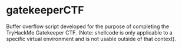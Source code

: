 # gatekeeperCTF
Buffer overflow script developed for the purpose of completing the TryHackMe Gatekeeper CTF. (Note: shellcode is only applicable to a specific virtual environment and is not usable outside of that context).
